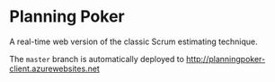 # Planning Poker

A real-time web version of the classic Scrum estimating technique.

The `master` branch is automatically deployed to http://planningpoker-client.azurewebsites.net